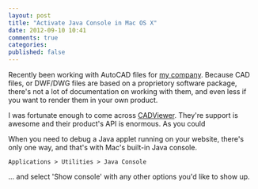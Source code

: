 ```yaml
---
layout: post
title: "Activate Java Console in Mac OS X"
date: 2012-09-10 10:41
comments: true
categories: 
published: false
---
```

Recently been working with AutoCAD files for [my company](http://sitefm.com). Because CAD files, or DWF/DWG files are based on a proprietory software package, there's not a lot of documentation on working with them, and even less if you want to render them in your own product.

I was fortunate enough to come across [CADViewer](http://cadviewer.com). They're support is awesome and their product's API is enormous. As you could 

When you need to debug a Java applet running on your website, there's only one way, and that's with Mac's built-in Java console.

    Applications > Utilities > Java Console

... and select 'Show console' with any other options you'd like to show up.